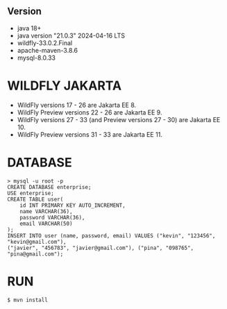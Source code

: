 ## Version
- java 18+
- java version "21.0.3" 2024-04-16 LTS
- wildfly-33.0.2.Final
- apache-maven-3.8.6
- mysql-8.0.33

# WILDFLY JAKARTA
- WildFly versions 17 - 26 are Jakarta EE 8.
- WildFly Preview versions 22 - 26 are Jakarta EE 9.
- WildFly versions 27 - 33 (and Preview versions 27 - 30) are Jakarta EE 10.
- WildFly Preview versions 31 - 33 are Jakarta EE 11.

# DATABASE
```
> mysql -u root -p
CREATE DATABASE enterprise;
USE enterprise;
CREATE TABLE user(
    id INT PRIMARY KEY AUTO_INCREMENT,
    name VARCHAR(36),
    password VARCHAR(36),
    email VARCHAR(50)
);
INSERT INTO user (name, password, email) VALUES ("kevin", "123456", "kevin@gmail.com"), 
("javier", "456783", "javier@gmail.com"), ("pina", "098765", "pina@gmail.com");
```

# RUN 
```
$ mvn install
```